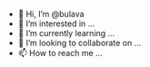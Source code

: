 - 👋 Hi, I’m @bulava
- 👀 I’m interested in ...
- 🌱 I’m currently learning ...
- 💞️ I’m looking to collaborate on ...
- 📫 How to reach me ...

<!---
bulava/bulava is a ✨ special ✨ repository because its `README.md` (this file) appears on your GitHub profile.
You can click the Preview link to take a look at your changes.
--->
